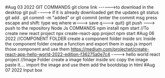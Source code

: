 #Aug 03 2022
GIT COMMANDS
git clone link ------>to download in the desktop
git pull ----> if it is already downloaded get the updates
git status
git add .
git commit -m "added" or git commit {enter the commit msg press escape and shift: type wq where w---> save q---> quit}
git push ---> push to the repository
Node Js COMMANDS
 npm install
 npm start
 //To create new react project
npx create-react-app project
npm start
#Aug 06 2022
//COMPONENT FOLDER
create a component folder inside src
Inside the component folder create a function and export them
in app.js import those component and use them
https://medium.com/projectwt/create-react-app-hello-world-2022-edition-f36275a0e7c4  ----> hello world react project
//Image Folder
create a image folder inside src
copy the image paste it....
import the image and use them
add the bootdstap in html
#Aug 07 2022
Input box

